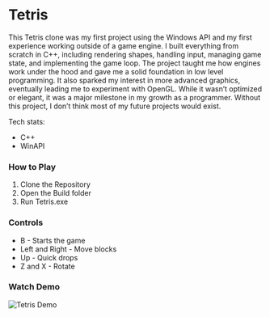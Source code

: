 # Tetris

This Tetris clone was my first project using the Windows API and my first experience working outside of a game engine. I built everything from scratch in C++, including rendering shapes, handling input, managing game state, and implementing the game loop. The project taught me how engines work under the hood and gave me a solid foundation in low level programming. It also sparked my interest in more advanced graphics, eventually leading me to experiment with OpenGL. While it wasn’t optimized or elegant, it was a major milestone in my growth as a programmer. Without this project, I don’t think most of my future projects would exist.

Tech stats:
- C++
- WinAPI

### How to Play
1. Clone the Repository
2. Open the Build folder
3. Run Tetris.exe

### Controls
- B - Starts the game
- Left and Right - Move blocks
- Up - Quick drops
- Z and X - Rotate

### Watch Demo
![Tetris Demo](https://bspafford.github.io/tetris/media/tetris.gif)
